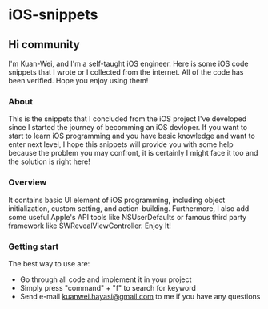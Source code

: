 # iOS-snippets
## Hi community

I'm Kuan-Wei, and I'm a self-taught iOS engineer. Here is some iOS code snippets that I wrote or I collected from the internet. All of the code has been verified. Hope you enjoy using them!

### About
This is the snippets that I concluded from the iOS project I've developed since I started the journey of becomming an iOS devloper. If you want to start to learn iOS programming and you have basic knowledge and want to enter next level, I hope this snippets will provide you with some help because the problem you may confront, it is certainly I might face it too and the solution is right here!

### Overview
It contains basic UI element of iOS programming, including object initialization, custom setting, and action-building. Furthermore, I also add some useful Apple's API tools like NSUserDefaults or famous third party framework like SWRevealViewController. Enjoy It!

### Getting start
The best way to use are:

* Go through all code and implement it in your project
* Simply press "command" + "f" to search for keyword
* Send e-mail <kuanwei.hayasi@gmail.com> to me if you have any questions

